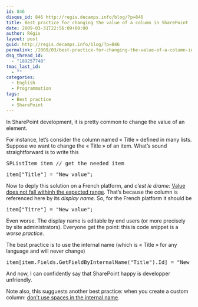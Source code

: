```yaml
---
id: 846
disqus_id: 846 http://regis.decamps.info/blog/?p=846
title: Best practice for changing the value of a column in SharePoint
date: 2009-03-31T22:56:09+00:00
author: Régis
layout: post
guid: http://regis.decamps.info/blog/?p=846
permalink: /2009/03/best-practice-for-changing-the-value-of-a-column-in-sharepoint/
dsq_thread_id:
  - "189257748"
tmac_last_id:
  - ""
categories:
  - English
  - Programmation
tags:
  - Best practice
  - SharePoint
---
```

In SharePoint development, it is pretty common to change the value of an element.

For instance, let’s consider the column named « Title » defined in many lists. Suppose we want to change the « Title » of an item. What’s sound straightforward is to write this

<pre>SPListItem item // get the needed item</pre>

<pre>item["Title"] = "New value";</pre>

Now to deply this solution on a French platform, and _c’est le drame_: [Value does not fall withinh the expected range](http://nuage.codeplex.com/WorkItem/View.aspx?WorkItemId=3267). That’s because the column is referenced here by its _display name_. So, for the French platform it should be

<pre>item["Titre"] = "New value";</pre>

Even worse. The display name is editable by end users (or more precisely by site administrators). Everyone get the point: this is code snippet is a _worse practice_.

The best practice is to use the internal name (which is « Title » for any language and will never change)

<pre>item[item.Fields.GetFieldByInternalName("Title").Id] = "New value";</pre>

And now, I can confidently say that SharePoint happy is developper unfriendly.

Note also, this sugguests another best practice: when you create a custom column: [don’t use spaces in the internal name](http://blogs.syrinx.com/blogs/sharepoint/archive/2008/02/06/best-practices-for-working-with-column-names-in-sharepoint.aspx).
